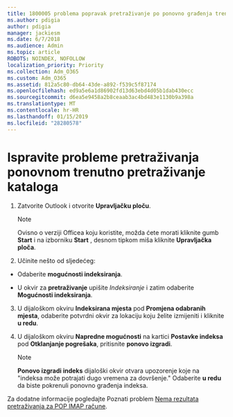 ```yaml
---
title: 1800005 problema popravak pretraživanje po ponovno građenja trenutno pretraživanje kataloga
ms.author: pdigia
author: pdigia
manager: jackiesm
ms.date: 6/7/2018
ms.audience: Admin
ms.topic: article
ROBOTS: NOINDEX, NOFOLLOW
localization_priority: Priority
ms.collection: Adm_O365
ms.custom: Adm_O365
ms.assetid: 812a5c80-db64-43de-a892-f539c5f87174
ms.openlocfilehash: ed9a5e6a1d86902fd13d63ebd4d05b1dab430ecc
ms.sourcegitcommit: d6ea5e9458a2b8ceaab3ac4bd483e1130b9a398a
ms.translationtype: MT
ms.contentlocale: hr-HR
ms.lasthandoff: 01/15/2019
ms.locfileid: "28280578"
---
```

# <a name="fix-search-issues-by-rebuilding-your-instant-search-catalog"></a>Ispravite probleme pretraživanja ponovnom trenutno pretraživanje kataloga

1. Zatvorite Outlook i otvorite **Upravljačku ploču**.
    
    > [!NOTE]
    > Ovisno o verziji Officea koju koristite, možda ćete morati kliknite gumb **Start** i na izborniku **Start** , desnom tipkom miša kliknite **Upravljačka ploča**. 
  
2. Učinite nešto od sljedećeg:
    
  - Odaberite **mogućnosti indeksiranja**.
    
  - U okvir za **pretraživanje** upišite *Indeksiranje* i zatim odaberite **Mogućnosti indeksiranja**.
    
3. U dijaloškom okviru **Indeksirana mjesta** pod **Promjena odabranih mjesta**, odaberite potvrdni okvir za lokaciju koju želite izmijeniti i kliknite **u redu**.
    
4. U dijaloškom okviru **Napredne mogućnosti** na kartici **Postavke indeksa** pod **Otklanjanje pogrešaka**, pritisnite **ponovo izgradi**.
    
    > [!NOTE]
    > **Ponovo izgradi indeks** dijaloški okvir otvara upozorenje koje na "indeksa može potrajati dugo vremena za dovršenje." Odaberite **u redu** da biste pokrenuli ponovno građenja indeksa. 
  
Za dodatne informacije pogledajte Poznati problem [Nema rezultata pretraživanja za POP IMAP račune](https://support.office.com/article/51c9d2c7-a3db-4358-afdf-50d3a9e57039.aspx).
  

